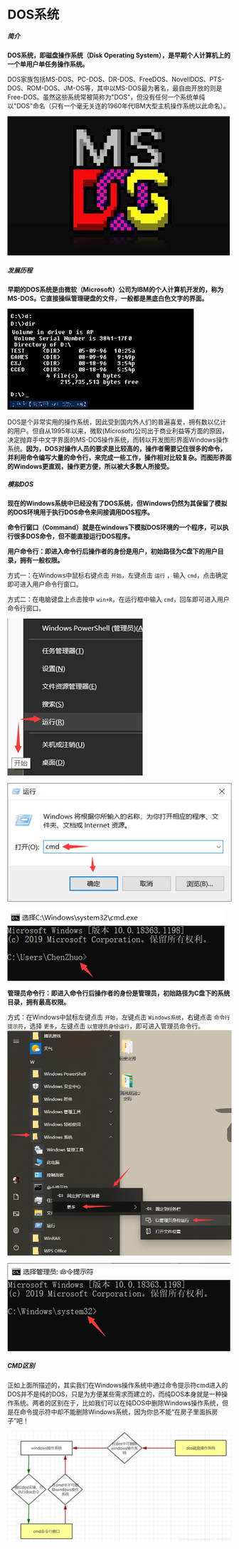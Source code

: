 # DOS系统

##### 简介

**DOS系统，即磁盘操作系统（Disk Operating System），是早期个人计算机上的一个单用户单任务操作系统。**

DOS家族包括MS-DOS、PC-DOS、DR-DOS、FreeDOS、NovellDOS、PTS-DOS、ROM-DOS、JM-OS等，其中以MS-DOS最为著名，最自由开放的则是Free-DOS。虽然这些系统常被简称为"DOS"，但没有任何一个系统单纯以"DOS"命名（只有一个毫无关连的1960年代IBM大型主机操作系统以此命名）。

![u=1654977088,3717656618&fm=26&gp=0](Image/u=1654977088,3717656618&fm=26&gp=0.jpg)

##### 发展历程

**早期的DOS系统是由微软（Microsoft）公司为IBM的个人计算机开发的，称为MS-DOS。它直接操纵管理硬盘的文件，一般都是黑底白色文字的界面。**

![u=1789563761,950110709&fm=26&gp=0](Image/u=1789563761,950110709&fm=26&gp=0.png)

DOS是个非常实用的操作系统，因此受到国内外人们的普遍喜爱，拥有数以亿计的用户。但自从1995年以来，微软(Microsoft)公司出于商业利益等方面的原因，决定抛弃手中文字界面的MS-DOS操作系统，而转以开发图形界面Windows操作系统。**因为，DOS对操作人员的要求是比较高的，操作者需要记住很多的命令，并利用命令编写大量的命令行，来完成一些工作，操作相对比较复杂。而图形界面的Windows更直观，操作更方便，所以被大多数人所接受。**

##### 模拟DOS

**现在的Windows系统中已经没有了DOS系统，但Windows仍然为其保留了模拟的DOS环境用于执行DOS命令来间接调用DOS程序。**

**命令行窗口（Command）就是在windows下模拟DOS环境的一个程序，可以执行很多DOS命令，但不能直接运行DOS程序。**

**用户命令行：即进入命令行后操作者的身份是用户，初始路径为C盘下的用户目录，拥有一般权限。**

方式一：在Windows中鼠标右键点击 `开始`，左键点击 `运行` ，输入 `cmd`，点击确定即可进入用户命令行窗口。

方式二：在电脑键盘上点击按中 `win+R`，在运行框中输入 `cmd`，回车即可进入用户命令行窗口。

![QQ截图20210228224416](Image/QQ截图20210228224416.png)

![QQ截图20210228224505](Image/QQ截图20210228224505.png)

![QQ截图20210228224806](Image/QQ截图20210228224806.png)

**管理员命令行：即进入命令行后操作者的身份是管理员，初始路径为C盘下的系统目录，拥有最高权限。**

方式：在Windows中鼠标左键点击 `开始`，左键点击 `Windows系统`，右键点击 `命令行提示符`，选择 `更多`，左键点击 `以管理员身份运行`，即可进入管理员命令行。![QQ截图20210228225746](Image/QQ截图20210228225746.png)

![QQ截图20210228230210](Image/QQ截图20210228230210.png)

##### CMD区别

正如上面所描述的，其实我们在Windows操作系统中通过命令提示符cmd进入的DOS并不是纯的DOS，只是为方便某些需求而建立的，而纯DOS本身就是一种操作系统。两者的区别在于，比如我们可以在纯DOS中删除Windows操作系统，但是在命令提示符中却不能删除Windows系统，因为你总不能“在房子里面拆房子”吧！

![20200101154303804](Image/20200101154303804.png)
